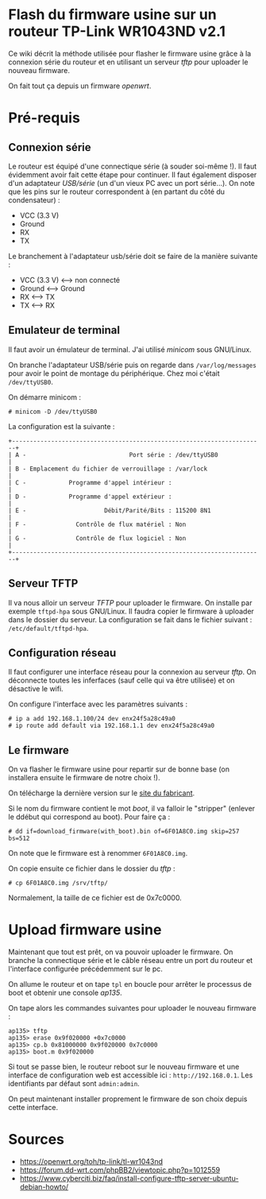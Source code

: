 Flash du firmware usine sur un routeur TP-Link WR1043ND v2.1
============================================================

Ce wiki décrit la méthode utilisée pour flasher le firmware usine grâce à la connexion série du routeur et en utilisant un serveur *tftp* pour uploader le nouveau firmware.

On fait tout ça depuis un firmware *openwrt*.

# Pré-requis
## Connexion série
Le routeur est équipé d'une connectique série (à souder soi-même !). Il faut évidemment avoir fait cette étape pour continuer. Il faut également disposer d'un adaptateur *USB/série* (un d'un vieux PC avec un port série...).
On note que les pins sur le routeur correspondent à (en partant du côté du condensateur) :
* VCC (3.3 V)
* Ground
* RX
* TX

Le branchement à l'adaptateur usb/série doit se faire de la manière suivante :
* VCC (3.3 V) <--> non connecté
* Ground <--> Ground
* RX <--> TX
* TX <--> RX

## Emulateur de terminal
Il faut avoir un émulateur de terminal. J'ai utilisé *minicom* sous GNU/Linux.

On branche l'adaptateur USB/série puis on regarde dans `/var/log/messages` pour avoir le point de montage du périphérique. Chez moi c'était `/dev/ttyUSB0`.

On démarre minicom :
```
# minicom -D /dev/ttyUSB0
```

La configuration est la suivante :
```                                                  
+-----------------------------------------------------------------------+         
| A -                             Port série : /dev/ttyUSB0             |         
| B - Emplacement du fichier de verrouillage : /var/lock                |         
| C -            Programme d'appel intérieur :                          |         
| D -            Programme d'appel extérieur :                          |         
| E -                      Débit/Parité/Bits : 115200 8N1               |         
| F -              Contrôle de flux matériel : Non                      |         
| G -              Contrôle de flux logiciel : Non                      |                 
+-----------------------------------------------------------------------+
```

## Serveur TFTP
Il va nous alloir un serveur *TFTP* pour uploader le firmware.
On installe par exemple `tftpd-hpa` sous GNU/Linux.
Il faudra copier le firmware à uploader dans le dossier du serveur.
La configuration se fait dans le fichier suivant : `/etc/default/tftpd-hpa`.

## Configuration réseau
Il faut configurer une interface réseau pour la connexion au serveur *tftp*.
On déconnecte toutes les inferfaces (sauf celle qui va être utilisée) et on désactive le wifi.

On configure l'interface avec les paramètres suivants :
```
# ip a add 192.168.1.100/24 dev enx24f5a28c49a0
# ip route add default via 192.168.1.1 dev enx24f5a28c49a0
```

## Le firmware
On va flasher le firmware usine pour repartir sur de bonne base (on installera ensuite le firmware de notre choix !).

On télécharge la dernière version sur le [site du fabricant](https://www.tp-link.com/fr/support/download/tl-wr1043nd/v2/).

Si le nom du firmware contient le mot *boot*, il va falloir le "stripper" (enlever le ddébut qui correspond au boot). Pour faire ça :
```
# dd if=download_firmware(with_boot).bin of=6F01A8C0.img skip=257 bs=512
```
On note que le firmware est à renommer `6F01A8C0.img`.

On copie ensuite ce fichier dans le dossier du *tftp* :
```
# cp 6F01A8C0.img /srv/tftp/
```

Normalement, la taille de ce fichier est de 0x7c0000.

# Upload firmware usine
Maintenant que tout est prêt, on va pouvoir uploader le firmware. On branche la connectique série et le câble réseau entre un port du routeur et l'interface configurée précédemment sur le pc.

On allume le routeur et on tape `tpl` en boucle pour arrêter le processus de boot et obtenir une console *ap135*.

On tape alors les commandes suivantes pour uploader le nouveau firmware :
```
ap135> tftp
ap135> erase 0x9f020000 +0x7c0000
ap135> cp.b 0x81000000 0x9f020000 0x7c0000
ap135> boot.m 0x9f020000
```

Si tout se passe bien, le routeur reboot sur le nouveau firmware et une interface de configuration web est accessible ici : `http://192.168.0.1`. Les identifiants par défaut sont `admin:admin`.

On peut maintenant installer proprement le firmware de son choix depuis cette interface.

# Sources
* https://openwrt.org/toh/tp-link/tl-wr1043nd
* https://forum.dd-wrt.com/phpBB2/viewtopic.php?p=1012559
* https://www.cyberciti.biz/faq/install-configure-tftp-server-ubuntu-debian-howto/
